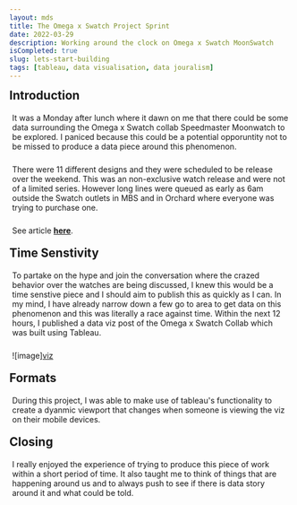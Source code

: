 ```yaml
---
layout: mds
title: The Omega x Swatch Project Sprint
date: 2022-03-29
description: Working around the clock on Omega x Swatch MoonSwatch
isCompleted: true
slug: lets-start-building
tags: [tableau, data visualisation, data jouralism]
---
```


## Introduction

<p>It was a Monday after lunch where it dawn on me that there could be some data surrounding the Omega x Swatch collab Speedmaster Moonwatch to be explored.
I paniced because this could be a potential opporuntity not to be missed to produce a data piece around this phenomenon.</p>

There were 11 different designs and they were scheduled to be release over the weekend. This was an non-exclusive watch release and were not of a limited series.
However long lines were queued as early as 6am outside the Swatch outlets in MBS and in Orchard where everyone was trying to purchase one.<br>

See article **[here](https://sg.news.yahoo.com/watch-world-hype-surges-as-swatch-omega-collaboration-hits-stores-192830402.html)**.

## Time Senstivity

To partake on the hype and join the conversation where the crazed behavior over the watches are being discussed, I knew this would be a time senstive piece and I should aim to publish this as quickly as I can. In my mind, I have already narrow down a few go to area to get data on this phenomenon and this was literally a race against time.
Within the next 12 hours, I published a data viz post of the Omega x Swatch Collab which was built using Tableau.

![image][viz](/assets/images/omega_swatch.png "viz")

## Formats

During this project, I was able to make use of tableau's functionality to create a dyanmic viewport that changes when someone is viewing the viz on their mobile devices.

## Closing

I really enjoyed the experience of trying to produce this piece of work within a short period of time.
It also taught me to think of things that are happening around us and to always push to see if there is data story around it and what could be told.

<style>
	h2 {
		font-weight: bold;
        margin: 10px 5px 10px 0px;
	}

	p{
		padding: 5px;
	}
</style>
